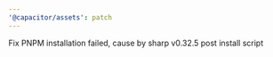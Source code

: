 ```yaml
---
'@capacitor/assets': patch
---
```


Fix PNPM installation failed, cause by sharp v0.32.5 post install script
